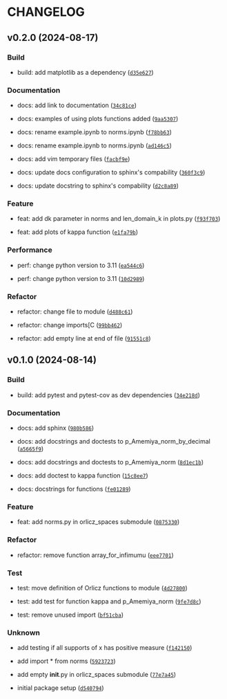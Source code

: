 # CHANGELOG

## v0.2.0 (2024-08-17)

### Build

* build: add matplotlib as a dependency ([`d35e627`](https://github.com/DyonOylloug/numerical_function_spaces/commit/d35e627d3eb2f190854e8ae1d76a24aaf61cfe3e))

### Documentation

* docs: add link to documentation ([`34c81ce`](https://github.com/DyonOylloug/numerical_function_spaces/commit/34c81ce2db080b7795ce443a73c3fde0e1340121))

* docs: examples of using plots functions added ([`9aa5307`](https://github.com/DyonOylloug/numerical_function_spaces/commit/9aa53072104dce3565ccc08e539652c52ad8f6b8))

* docs: rename example.ipynb to norms.ipynb ([`f78bb63`](https://github.com/DyonOylloug/numerical_function_spaces/commit/f78bb632c67752ac587ce0a7cc2d3c690c301c20))

* docs: rename example.ipynb to norms.ipynb ([`ad146c5`](https://github.com/DyonOylloug/numerical_function_spaces/commit/ad146c53ae06ea981975145962f043be4ecbc68f))

* docs: add vim temporary files ([`facbf9e`](https://github.com/DyonOylloug/numerical_function_spaces/commit/facbf9eaf44495336b3755286bbc47d87507ef9f))

* docs: update docs configuration to sphinx&#39;s compability ([`360f3c9`](https://github.com/DyonOylloug/numerical_function_spaces/commit/360f3c9dcf5d9ec5fa9f6b0ddff1d1cfad8c31b6))

* docs: update docstring to sphinx&#39;s compability ([`d2c8a89`](https://github.com/DyonOylloug/numerical_function_spaces/commit/d2c8a898b76e146e96443d326fd2b7d56d1736ff))

### Feature

* feat: add dk parameter in norms and len_domain_k in plots.py ([`f93f703`](https://github.com/DyonOylloug/numerical_function_spaces/commit/f93f703c4483bfd41433e9faea99a9de62d0755a))

* feat: add plots of kappa function ([`e1fa79b`](https://github.com/DyonOylloug/numerical_function_spaces/commit/e1fa79bb20e8d19451c97940b8697304a41ec94e))

### Performance

* perf: change python version to 3.11 ([`ea544c6`](https://github.com/DyonOylloug/numerical_function_spaces/commit/ea544c6b067eadb8c00e3096ae0708417c91b15b))

* perf: change python version to 3.11 ([`10d2989`](https://github.com/DyonOylloug/numerical_function_spaces/commit/10d2989d47e814e049a4e1cae8b48599d6f7b15d))

### Refactor

* refactor: change file to module ([`d488c61`](https://github.com/DyonOylloug/numerical_function_spaces/commit/d488c612413336710241d62b3e69c9f53fbbc99f))

* refactor: change imports[C ([`99bb462`](https://github.com/DyonOylloug/numerical_function_spaces/commit/99bb462746b8d79f33f70cebcbaea2827ab21fe9))

* refactor: add empty line at end of file ([`91551c8`](https://github.com/DyonOylloug/numerical_function_spaces/commit/91551c89a3362b29c96959211f9ebf27f6fe8373))

## v0.1.0 (2024-08-14)

### Build

* build: add pytest and pytest-cov as dev dependencies ([`34e218d`](https://github.com/DyonOylloug/numerical_function_spaces/commit/34e218d272ad8c5a3b0a1f2cf01fe96846c0c992))

### Documentation

* docs: add sphinx ([`980b586`](https://github.com/DyonOylloug/numerical_function_spaces/commit/980b58676d910d573e10332674f555d36215c02f))

* docs: add docstrings and doctests to p_Amemiya_norm_by_decimal ([`a5665f9`](https://github.com/DyonOylloug/numerical_function_spaces/commit/a5665f9cd20f857fc388d34c41a11cff030cc360))

* docs: add docstrings and doctests to p_Amemiya_norm ([`8d1ec1b`](https://github.com/DyonOylloug/numerical_function_spaces/commit/8d1ec1b8fae29ebfed6c9d4dd1915d7a5d9e8986))

* docs: add doctest to kappa function ([`15c8ee7`](https://github.com/DyonOylloug/numerical_function_spaces/commit/15c8ee7f20539f66f7cc7b038a1fe1d6367c4595))

* docs: docstrings for functions ([`fe01289`](https://github.com/DyonOylloug/numerical_function_spaces/commit/fe012894d336b5e53bd3c53677e0da4d415ae2c0))

### Feature

* feat: add norms.py in orlicz_spaces submodule ([`0875330`](https://github.com/DyonOylloug/numerical_function_spaces/commit/0875330a4231050b2cfa74b6a21defc505ad74a7))

### Refactor

* refactor: remove function array_for_infimumu ([`eee7701`](https://github.com/DyonOylloug/numerical_function_spaces/commit/eee77018ffd41dbd3657b537379ba9f1ad09d0a6))

### Test

* test: move definition of Orlicz functions to module ([`4d27800`](https://github.com/DyonOylloug/numerical_function_spaces/commit/4d27800f5feb21157b5c6ba6e168307a9c826a88))

* test: add test for function kappa and p_Amemiya_norm ([`9fe7d8c`](https://github.com/DyonOylloug/numerical_function_spaces/commit/9fe7d8c506f7d2eb79ff0e8d729410ddc447ff34))

* test: remove unused import ([`bf51cba`](https://github.com/DyonOylloug/numerical_function_spaces/commit/bf51cba535a57b1ce0b08e8ed94afb3862c320d2))

### Unknown

* add testing if all supports of x has positive measure ([`f142150`](https://github.com/DyonOylloug/numerical_function_spaces/commit/f1421502a08ece94d97298b05dddeeaf4815d346))

* add import * from norms ([`5923723`](https://github.com/DyonOylloug/numerical_function_spaces/commit/592372352b0a81356b42fe3eda65ccd19d8ad4cd))

* add empty __init__.py in orlicz_spaces submodule ([`77e7a45`](https://github.com/DyonOylloug/numerical_function_spaces/commit/77e7a45f95e1b038070ec7c86876fdf1c350314b))

* initial package setup ([`d540794`](https://github.com/DyonOylloug/numerical_function_spaces/commit/d5407940a9594373c7dfeb31f40229b5da6ede99))
